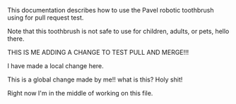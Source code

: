 This documentation describes how to use the Pavel robotic
toothbrush using for pull request test.

Note that this toothbrush is not safe to use for children,
adults, or pets, hello there.

THIS IS ME ADDING A CHANGE TO TEST PULL AND MERGE!!!


I have made a local change here.

This is a global change made by me!! what is this? Holy shit!

Right now I'm in the middle of working on this file.